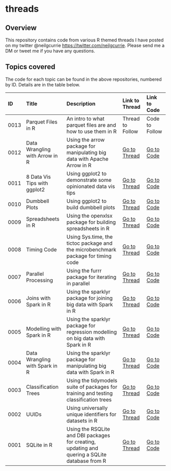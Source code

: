 # threads

## Overview

This repository contains code from various R themed threads I have posted on my twitter @neilgcurrie <https://twitter.com/neilgcurrie>.
Please send me a DM or tweet me if you have any questions.

## Topics covered

The code for each topic can be found in the above repositories, numbered by ID. Details are in the table below.

|ID|Title|Description|Link to Thread|Link to Code|
|:---|:-----|:--------|:---|:---|
|0013|Parquet Files in R|An intro to what parquet files are and how to use them in R|Thread to Follow|Code to Follow|
|0012|Data Wrangling with Arrow in R|Using the arrow package for manipulating big data with Apache Arrow in R|[Go to Thread](https://twitter.com/neilgcurrie/status/1554867200392998912)|[Go to Code](https://github.com/neilcuz/threads/blob/master/0012_data-wrangling-with-arrow-in-r/data-wrangling-with-arrow-in-r.md)|
|0011|8 Data Vis Tips with ggplot2|Using ggplot2 to demonstrate some opinionated data vis tips|[Go to Thread](https://twitter.com/neilgcurrie/status/1553047716959117312)|[Go to Code](https://github.com/neilcuz/threads/blob/master/0011_data-vis-tips-ggplot2/data-vis-tips-ggplot2.md)|
|0010|Dumbbell Plots|Using ggplot2 to build dumbbell plots|[Go to Thread](https://twitter.com/neilgcurrie/status/1550148635345620992)|[Go to Code](https://github.com/neilcuz/threads/blob/master/0010_dumbbell-plots/dumbell-plots.md)|
|0009|Spreadsheets in R|Using the openxlsx package for building spreadsheets in R|[Go to Thread](https://twitter.com/neilgcurrie/status/1547974432009818114)|[Go to Code](https://github.com/neilcuz/threads/blob/master/0009_spreadsheets-in-r/spreadsheets-in-r.md)|
|0008|Timing Code|Using Sys.time, the tictoc package and the microbenchmark package for timing code|[Go to Thread](https://twitter.com/neilgcurrie/status/1547249515408699392)|[Go to Code](https://github.com/neilcuz/threads/blob/master/0008_timing-code/timing.md)|
|0007|Parallel Processing|Using the furrr package for iterating in parallel|[Go to Thread](https://twitter.com/neilgcurrie/status/1544351837901316096)|[Go to Code](https://github.com/neilcuz/threads/blob/master/0007_parallel-processing/furrr.md)|
|0006|Joins with Spark in R|Using the sparklyr package for joining big data with Spark in R|[Go to Thread](https://twitter.com/neilgcurrie/status/1542538510833315840)|[Go to Code](https://github.com/neilcuz/threads/blob/master/0006_joins-with-spark-in-r/spark3.md)|
|0005|Modelling with Spark in R|Using the sparklyr package for regression modelling on big data with Spark in R|[Go to Thread](https://twitter.com/neilgcurrie/status/1539658503249309709)|[Go to Code](https://github.com/neilcuz/threads/blob/master/0005_modelling-with-spark-in-r/spark2.md)|
|0004|Data Wrangling with Spark in R|Using the sparklyr package for manipulating big data with Spark in R|[Go to Thread](https://twitter.com/neilgcurrie/status/1537102647924117504)|[Go to Code](https://github.com/neilcuz/threads/blob/master/0004_data-wrangling-with-spark-in-r/thread-code.md)|
|0003|Classification Trees|Using the tidymodels suite of packages for training and testing classification trees|[Go to Thread](https://twitter.com/neilgcurrie/status/1534928350438756352)|[Go to Code](https://github.com/neilcuz/threads/blob/master/0003_classification-trees/decision-trees_20220608.md)|
|0002|UUIDs|Using universally unique identifiers for datasets in R|[Go to Thread](https://twitter.com/neilgcurrie/status/1529126536229466112)|[Go to Code](https://github.com/neilcuz/threads/blob/master/0002_uuids/uuid_20220523.md)|
|0001|SQLite in R|Using the RSQLite and DBI packages for creating, updating and quering a SQLite database from R|[Go to Thread](https://twitter.com/neilgcurrie/status/1527677516608991232)|[Go to Code](https://github.com/neilcuz/threads/blob/master/0001_sqlite/sqlite_20200520.md)|


